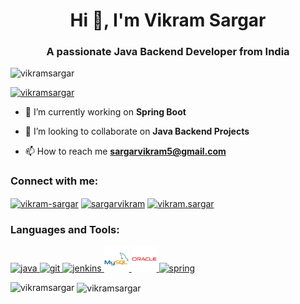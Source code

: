 <h1 align="center">Hi 👋, I'm Vikram Sargar</h1>
<h3 align="center">A passionate Java Backend Developer from India</h3>

<p align="left"> <img src="https://komarev.com/ghpvc/?username=vikramsargar&label=Profile%20views&color=0e75b6&style=flat" alt="vikramsargar" /> </p>

<p align="left"> <a href="https://github.com/ryo-ma/github-profile-trophy"><img src="https://github-profile-trophy.vercel.app/?username=vikramsargar" alt="vikramsargar" /></a> </p>

- 🔭 I’m currently working on **Spring Boot**

- 👯 I’m looking to collaborate on **Java Backend Projects**

- 📫 How to reach me **sargarvikram5@gmail.com**

<h3 align="left">Connect with me:</h3>
<p align="left">
<a href="https://linkedin.com/in/vikram-sargar" target="blank"><img align="center" src="https://raw.githubusercontent.com/rahuldkjain/github-profile-readme-generator/master/src/images/icons/Social/linked-in-alt.svg" alt="vikram-sargar" height="30" width="40" /></a>
<a href="https://fb.com/sargarvikram" target="blank"><img align="center" src="https://raw.githubusercontent.com/rahuldkjain/github-profile-readme-generator/master/src/images/icons/Social/facebook.svg" alt="sargarvikram" height="30" width="40" /></a>
<a href="https://instagram.com/vikram.sargar" target="blank"><img align="center" src="https://raw.githubusercontent.com/rahuldkjain/github-profile-readme-generator/master/src/images/icons/Social/instagram.svg" alt="vikram.sargar" height="30" width="40" /></a>
</p>

<h3 align="left">Languages and Tools:</h3>
<p align="left"> <a href="https://www.java.com/" target="_blank" rel="noreferrer"> <img src="https://www.vectorlogo.zone/logos/java/java-icon.svg" alt="java" width="40" height="40"/> <a href="https://git-scm.com/" target="_blank" rel="noreferrer"> <img src="https://www.vectorlogo.zone/logos/git-scm/git-scm-icon.svg" alt="git" width="40" height="40"/> </a> <a href="https://www.jenkins.io" target="_blank" rel="noreferrer"> <img src="https://www.vectorlogo.zone/logos/jenkins/jenkins-icon.svg" alt="jenkins" width="40" height="40"/> </a> <a href="https://www.mysql.com/" target="_blank" rel="noreferrer"> <img src="https://raw.githubusercontent.com/devicons/devicon/master/icons/mysql/mysql-original-wordmark.svg" alt="mysql" width="40" height="40"/> </a> <a href="https://www.oracle.com/" target="_blank" rel="noreferrer"> <img src="https://raw.githubusercontent.com/devicons/devicon/master/icons/oracle/oracle-original.svg" alt="oracle" width="40" height="40"/> </a> <a href="https://spring.io/" target="_blank" rel="noreferrer"> <img src="https://www.vectorlogo.zone/logos/springio/springio-icon.svg" alt="spring" width="40" height="40"/> </a> </p>

<p><img align="left" src="https://github-readme-stats.vercel.app/api/top-langs?username=vikramsargar&show_icons=true&locale=en&layout=compact" alt="vikramsargar" /></p>

<p>&nbsp;<img align="center" src="https://github-readme-stats.vercel.app/api?username=vikramsargar&show_icons=true&locale=en" alt="vikramsargar" /></p>
